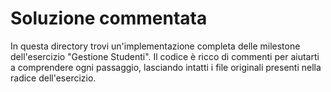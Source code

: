 # Soluzione commentata

In questa directory trovi un'implementazione completa delle milestone
dell'esercizio "Gestione Studenti". Il codice è ricco di commenti per aiutarti a
comprendere ogni passaggio, lasciando intatti i file originali presenti nella
radice dell'esercizio.
